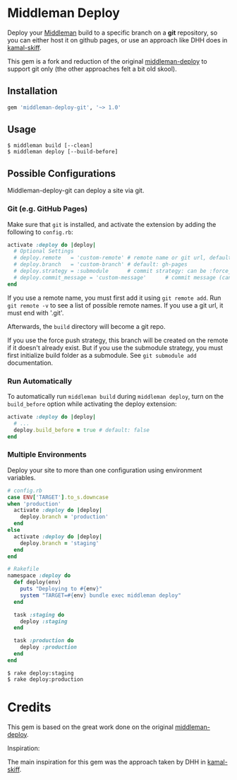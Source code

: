 # Middleman Deploy

Deploy your [Middleman](http://middlemanapp.com/) build to a specific branch on a **git** repository, so you can either host it on github pages, or use an approach like DHH does in [kamal-skiff](https://github.com/basecamp/kamal-skiff).

This gem is a fork and reduction of the original [middleman-deploy](https://github.com/karlfreeman/middleman-deploy/) to support git only (the other approaches felt a bit old skool).

## Installation

```ruby
gem 'middleman-deploy-git', '~> 1.0'
```

## Usage

```
$ middleman build [--clean]
$ middleman deploy [--build-before]
```

## Possible Configurations

Middleman-deploy-git can deploy a site via git.

### Git (e.g. GitHub Pages)

Make sure that `git` is installed, and activate the extension by adding the
following to `config.rb`:

```ruby
activate :deploy do |deploy|
  # Optional Settings
  # deploy.remote   = 'custom-remote' # remote name or git url, default: origin
  # deploy.branch   = 'custom-branch' # default: gh-pages
  # deploy.strategy = :submodule      # commit strategy: can be :force_push or :submodule, default: :force_push
  # deploy.commit_message = 'custom-message'      # commit message (can be empty), default: Automated commit at `timestamp` by middleman-deploy `version`
end
```

If you use a remote name, you must first add it using `git remote add`. Run
`git remote -v` to see a list of possible remote names. If you use a git url,
it must end with '.git'.

Afterwards, the `build` directory will become a git repo.

If you use the force push strategy, this branch will be created on the remote if
it doesn't already exist.
But if you use the submodule strategy, you must first initialize build folder as
a submodule. See `git submodule add` documentation.

### Run Automatically

To automatically run `middleman build` during `middleman deploy`, turn on the
`build_before` option while activating the deploy extension:

```ruby
activate :deploy do |deploy|
  # ...
  deploy.build_before = true # default: false
end
```

### Multiple Environments

Deploy your site to more than one configuration using environment variables.

```ruby
# config.rb
case ENV['TARGET'].to_s.downcase
when 'production'
  activate :deploy do |deploy|
    deploy.branch = 'production'
  end
else
  activate :deploy do |deploy|
    deploy.branch = 'staging'
  end
end
```

```ruby
# Rakefile
namespace :deploy do
  def deploy(env)
    puts "Deploying to #{env}"
    system "TARGET=#{env} bundle exec middleman deploy"
  end

  task :staging do
    deploy :staging
  end

  task :production do
    deploy :production
  end
end
```

```
$ rake deploy:staging
$ rake deploy:production
```

# Credits

This gem is based on the great work done on the original [middleman-deploy](https://github.com/karlfreeman/middleman-deploy/).

Inspiration:

The main inspiration for this gem was the approach taken by DHH in [kamal-skiff](https://github.com/basecamp/kamal-skiff).
